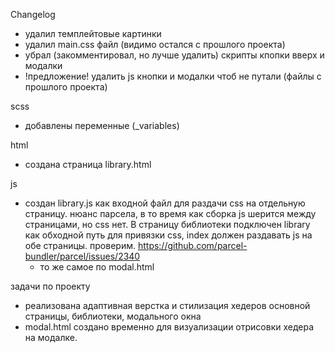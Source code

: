 Changelog

- удалил темплейтовые картинки
- удалил main.css файл (видимо остался с прошлого проекта)
- убрал (закомментировал, но лучше удалить) скрипты кпопки вверх и модалки
- !предложение! удалить js кнопки и модалки чтоб не путали (файлы с прошлого
  проекта)

scss

- добавлены переменные (\_variables)

html

- создана страница library.html

js

- создан library.js как входной файл для раздачи css на отдельную страницу.
  нюанс парсела, в то время как сборка js шерится между страницами, но css нет.
  В страницу библиотеки подключен library как обходной путь для привязки css,
  index должен раздавать js на обе страницы. проверим.
  https://github.com/parcel-bundler/parcel/issues/2340
  - то же самое по modal.html

задачи по проекту

- реализована адаптивная верстка и стилизация хедеров основной страницы,
  библиотеки, модального окна
- modal.html создано временно для визуализации отрисовки хедера на модалке.
